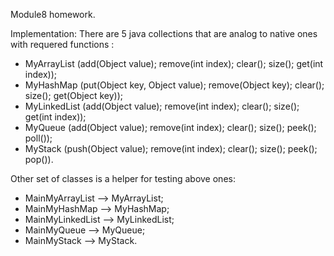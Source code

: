 Module8 homework.

Implementation:
There are 5 java collections that are analog to native ones with requered functions :
- MyArrayList  (add(Object value); remove(int index); clear(); size(); get(int index));
- MyHashMap    (put(Object key, Object value); remove(Object key); clear(); size(); get(Object key));
- MyLinkedList (add(Object value); remove(int index); clear(); size(); get(int index));
- MyQueue      (add(Object value); remove(int index); clear(); size(); peek(); poll());
- MyStack      (push(Object value); remove(int index); clear(); size(); peek(); pop()).

Other set of classes is a helper for testing above ones:
- MainMyArrayList  --> MyArrayList;
- MainMyHashMap    --> MyHashMap;
- MainMyLinkedList --> MyLinkedList;
- MainMyQueue      --> MyQueue;
- MainMyStack      --> MyStack.
